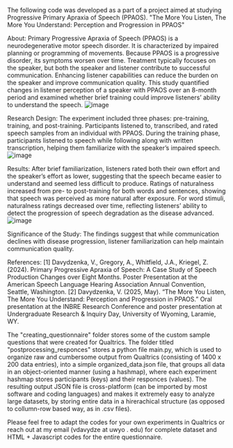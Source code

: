 The following code was developed as a part of a project aimed at studying Progressive Primary Apraxia of Speech (PPAOS).
"The More You Listen, The More You Understand: Perception and Progression in PPAOS"


About:
Primary Progressive Apraxia of Speech (PPAOS) is a neurodegenerative motor speech disorder. It is characterized by impaired planning or programming of movements. Because PPAOS is a progressive disorder, its symptoms worsen over time. Treatment typically focuses on the speaker, but both the speaker and listener contribute to successful communication. Enhancing listener capabilities can reduce the burden on the speaker and improve communication quality. This study quantified changes in listener perception of a speaker with PPAOS over an 8-month period and examined whether brief training could improve listeners’ ability to understand the speech.
![image](https://github.com/user-attachments/assets/8411aae9-24fa-4e5d-b711-5d6b4e8715ed)



Research Design:
The experiment included three phases: pre-training, training, and post-training.
Participants listened to, transcribed, and rated speech samples from an individual with PPAOS.
During the training phase, participants listened to speech while following along with written transcription, helping them familiarize with the speaker’s impaired speech.
![image](https://github.com/user-attachments/assets/8821eecf-1b21-4a57-b13c-8262b590a75c)





Results:
After brief familiarization, listeners rated both their own effort and the speaker’s effort as lower, suggesting that the speech became easier to understand and seemed less difficult to produce.
Ratings of naturalness increased from pre- to post-training for both words and sentences, showing that speech was perceived as more natural after exposure.
For word stimuli, naturalness ratings decreased over time, reflecting listeners’ ability to detect the progression of speech degradation as the disease advanced.
![image](https://github.com/user-attachments/assets/2d99e4ee-4b4d-4735-bfcd-7377541c33c0)


Significance of the Study:
The findings suggest that while communication declines with disease progression, listener familiarization can help maintain communication quality.




References:
[1] Davydzenka, V., Gregory, A., Whitfield, J.A., Kriegel, Z. (2024). Primary Progressive Apraxia of Speech: A Case Study of Speech Production Changes over Eight Months. Poster Presentation at the American Speech Language Hearing Association Annual Convention, Seattle, Washington. 
[2] Davydzenka, V. (2025, May). “The More You Listen, The More You Understand: Perception and Progression in PPAOS.” Oral presentation at the INBRE Research Conference and poster presentation at Undergraduate Research & Inquiry Day, University of Wyoming, Laramie, WY.


The "creating_questionnaire" folder stores some of the custom sample questions that were created for Qualtrics.
The folder titled "postprocessing_responces" stores a python file main.py, which is used to organize raw and cumbersome output from Qualtrics (consisting of 1400 x 200 data entries), into a simple organized_data.json file, that groups  all data in an object-oriented manner (using a hashmap), where each experiment hashmap stores participants (keys) and their responces (values). The resulting output JSON file is cross-platform (can be imported by most software and coding languages) and makes it extremely easy to analyze large datasets, by storing entire data in a hirerachical structure (as opposed to collumn-row based way, as in .csv files).

Please feel free to adapt the codes for your own experiments in Qualtrics or reach out at my email (vdavydze at uwyo . edu) for complete dataset and HTML + Javascript codes for the entire questionnaire. 
